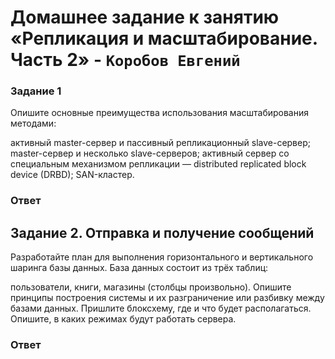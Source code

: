  # Домашнее задание к занятию «Репликация и масштабирование. Часть 2» - `Коробов Евгений`

### Задание 1
Опишите основные преимущества использования масштабирования методами:

активный master-сервер и пассивный репликационный slave-сервер;
master-сервер и несколько slave-серверов;
активный сервер со специальным механизмом репликации — distributed replicated block device (DRBD);
SAN-кластер.
### Ответ
 
## Задание 2. Отправка и получение сообщений
Разработайте план для выполнения горизонтального и вертикального шаринга базы данных. База данных состоит из трёх таблиц:

пользователи,
книги,
магазины (столбцы произвольно).
Опишите принципы построения системы и их разграничение или разбивку между базами данных.
Пришлите блоксхему, где и что будет располагаться. Опишите, в каких режимах будут работать сервера.
### Ответ

